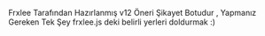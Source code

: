 Frxlee Tarafından Hazırlanmış v12 Öneri Şikayet Botudur , Yapmanız Gereken Tek Şey frxlee.js deki belirli yerleri doldurmak :)
